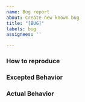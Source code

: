 ```yaml
---
name: Bug report
about: Create new known bug
title: "[BUG]"
labels: bug
assignees: ''

---
```


### How to reproduce

### Excepted Behavior

### Actual Behavior
